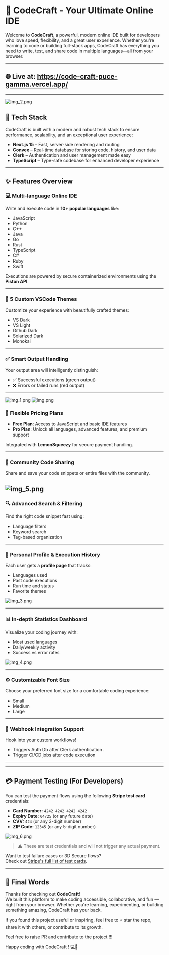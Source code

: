 # 🧠 CodeCraft - Your Ultimate Online IDE

Welcome to **CodeCraft**, a powerful, modern online IDE built for developers who love speed, flexibility, and a great user experience. Whether you're learning to code or building full-stack apps, CodeCraft has everything you need to write, test, and share code in multiple languages—all from your browser.

---

## 🌐 Live at: https://code-craft-puce-gamma.vercel.app/

---
![img_2.png](img_2.png)

## 🚀 Tech Stack

CodeCraft is built with a modern and robust tech stack to ensure performance, scalability, and an exceptional user experience:

- **Next.js 15** – Fast, server-side rendering and routing
- **Convex** – Real-time database for storing code, history, and user data
- **Clerk** – Authentication and user management made easy
- **TypeScript** – Type-safe codebase for enhanced developer experience

---

## ✨ Features Overview

### 💻 Multi-language Online IDE
Write and execute code in **10+ popular languages** like:
- JavaScript
- Python
- C++
- Java
- Go
- Rust
- TypeScript
- C#
- Ruby
- Swift

Executions are powered by secure containerized environments using the **Piston API**.

---

### 🎨 5 Custom VSCode Themes
Customize your experience with beautifully crafted themes:
- VS Dark
- VS Light
- Github Dark
- Solarized Dark
- Monokai

---

### ✅ Smart Output Handling
Your output area will intelligently distinguish:
- ✅ Successful executions (green output)
- ❌ Errors or failed runs (red output)

---
![img_1.png](img_1.png)
![img.png](img.png)

### 💎 Flexible Pricing Plans
- **Free Plan**: Access to JavaScript and basic IDE features
- **Pro Plan**: Unlock all languages, advanced features, and premium support

Integrated with **LemonSqueezy** for secure payment handling.

---

### 🤝 Community Code Sharing
Share and save your code snippets or entire files with the community.

![img_5.png](img_5.png)
---

### 🔍 Advanced Search & Filtering
Find the right code snippet fast using:
- Language filters
- Keyword search
- Tag-based organization

---

### 👤 Personal Profile & Execution History
Each user gets a **profile page** that tracks:
- Languages used
- Past code executions
- Run time and status
- Favorite themes

![img_3.png](img_3.png)

---

### 📊 In-depth Statistics Dashboard
Visualize your coding journey with:
- Most used languages
- Daily/weekly activity
- Success vs error rates

![img_4.png](img_4.png)

---

### ⚙️ Customizable Font Size
Choose your preferred font size for a comfortable coding experience:
- Small
- Medium
- Large

---

### 🔗 Webhook Integration Support
Hook into your custom workflows!

- Triggers Auth Db after Clerk authentication .
- Trigger CI/CD jobs after code execution

---


---

## 💳 Payment Testing (For Developers)

You can test the payment flows using the following **Stripe test card** credentials:

- **Card Number:** `4242 4242 4242 4242`
- **Expiry Date:** `04/25` (or any future date)
- **CVV:** `424` (or any 3-digit number)
- **ZIP Code:** `12345` (or any 5-digit number)


![img_6.png](img_6.png)

> ⚠️ These are test credentials and will not trigger any actual payment.

Want to test failure cases or 3D Secure flows?  
Check out [Stripe's full list of test cards](https://stripe.com/docs/testing#international-cards).


---

## 🙌 Final Words

Thanks for checking out **CodeCraft**!  
We built this platform to make coding accessible, collaborative, and fun — right from your browser. Whether you're learning, experimenting, or building something amazing, CodeCraft has your back.

If you found this project useful or inspiring, feel free to ⭐ star the repo, share it with others, or contribute to its growth.

Feel free to raise PR and contribute to the project !!!

Happy coding with CodeCraft ! 💻🚀


